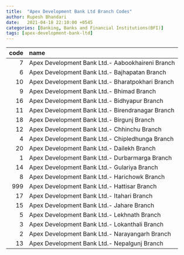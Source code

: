 ```yaml
---
title:  "Apex Development Bank Ltd Branch Codes"
author: Rupesh Bhandari
date:   2021-04-18 22:10:00 +0545
categories: [Banking, Banks and Financial Institutions(BFI)]
tags: [apex-development-bank-ltd]
---
```


|   code | name                                             |
|-------:|:-------------------------------------------------|
|      7 | Apex Development Bank Ltd.- Aabookhaireni Branch |
|      6 | Apex Development Bank Ltd.- Bajhapatan Branch    |
|     10 | Apex Development Bank Ltd.- Bharatpokhari Branch |
|      9 | Apex Development Bank Ltd.- Bhimad Branch        |
|     16 | Apex Development Bank Ltd.- Bidhyapur Branch     |
|     11 | Apex Development Bank Ltd.- Birendranagar Branch |
|     18 | Apex Development Bank Ltd.- Birgunj Branch       |
|     12 | Apex Development Bank Ltd.- Chhinchu Branch      |
|      4 | Apex Development Bank Ltd.- Chipledhunga Branch  |
|     20 | Apex Development Bank Ltd.- Dailekh Branch       |
|      1 | Apex Development Bank Ltd.- Durbarmarga Branch   |
|     14 | Apex Development Bank Ltd.- Gulariya Branch      |
|      8 | Apex Development Bank Ltd.- Harichowk Branch     |
|    999 | Apex Development Bank Ltd.- Hattisar Branch      |
|     17 | Apex Development Bank Ltd.- Itahari Branch       |
|     15 | Apex Development Bank Ltd.- Jahare Branch        |
|      5 | Apex Development Bank Ltd.- Lekhnath Branch      |
|      3 | Apex Development Bank Ltd.- Lokanthali Branch    |
|      2 | Apex Development Bank Ltd.- Narayangarh Branch   |
|     13 | Apex Development Bank Ltd.- Nepalgunj Branch     |